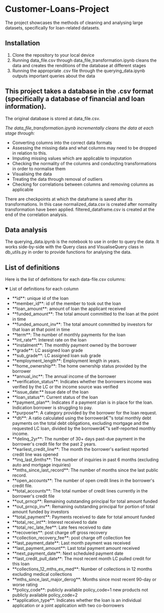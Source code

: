 # Customer-Loans-Project

The project showcases the methods of cleaning and analysing large datasets, specifically for loan-related datasets. 

## Installation

1) Clone the repository to your local device
2) Running data_file.csv through data_file_transformation.ipynb cleans the data and creates the renditions of the database at different stages
3) Running the appropriate .csv file through the querying_data.ipynb outputs important queries about the data

## This project takes a database in the .csv format (specifically a database of financial and loan information).
 The original database is stored at data_file.csv.

_The data_file_transformation.ipynb incrementally cleans the data at each stage through:_
- Converting columns into the correct data formats
- Assessing the missing data and what columns may need to be dropped in relation to this.
- Imputing missing values which are applicable to imputation
- Checking the normality of the columns and conducting transformations in order to normalise them
- Visualising the data
- Treating the data through removal of outliers
- Checking for correlations between columns and removing columns as applicable

There are checkpoints at which the dataframe is saved after its transformations. 
In this case normalized_data.csv is created after normality transformation have been applied.
filtered_dataframe.csv is created at the end of the correlation analysis. 

## Data analysis

The querying_data.ipynb is the notebook to use in order to query the data. 
It works side-by-side with the Query class and VisualiseQuery class in db_utils.py in order to provide functions for analysing the data. 


## List of definitions

Here is the list of definitions for each data-file.csv columns:
<details open>
    <summary>List of definitions for each column </summary>
    <ul>
        <li> **id**: unique id of the loan </li>
        <li> **member_id**: id of the member to took out the loan</li>
        <li> **loan_amount**: amount of loan the applicant received</li>
        <li> **funded_amount**: The total amount committed to the loan at the point in time </li>
        <li> **funded_amount_inv**: The total amount committed by investors for that loan at that point in time</li> 
        <li> **term**: The number of monthly payments for the loan</li>
        <li>**int_rate**: Interest rate on the loan</li>
        <li> **instalment**: The monthly payment owned by the borrower</li>
        <li> **grade**: LC assigned loan grade</li>
        <li> **sub_grade**: LC assigned loan sub grade</li>
        <li> **employment_length**: Employment length in years.</li>
        <li> **home_ownership**: The home ownership status provided by the borrower</li>
        <li> **annual_inc**: The annual income of the borrower</li>
        <li> **verification_status**: Indicates whether the borrowers income was verified by the LC or the income source was verified</li>
        <li> **issue_date:** Issue date of the loan</li>
        <li> **loan_status**: Current status of the loan</li>
        <li> **payment_plan**: Indicates if a payment plan is in place for the loan. Indication borrower is struggling to pay.</li>
        <li> **purpose**: A category provided by the borrower for the loan request.</li>
        <li> **dti**: A ratio calculated using the borrowerâ€™s total monthly debt payments on the total debt obligations, excluding mortgage and the requested LC loan, divided by the borrowerâ€™s self-reported monthly income.</li>
        <li> **delinq_2yr**: The number of 30+ days past-due payment in the borrower's credit file for the past 2 years.</li>
        <li> **earliest_credit_line**: The month the borrower's earliest reported credit line was opened</li>
        <li> **inq_last_6mths**: The number of inquiries in past 6 months (excluding auto and mortgage inquiries)</li>
        <li> **mths_since_last_record**: The number of months since the last public record.</li>
        <li> **open_accounts**: The number of open credit lines in the borrower's credit file.</li>
        <li> **total_accounts**: The total number of credit lines currently in the borrower's credit file</li>
        <li> **out_prncp**: Remaining outstanding principal for total amount funded</li>
        <li> **out_prncp_inv**: Remaining outstanding principal for portion of total amount funded by investors</li>
        <li> **total_payment**: Payments received to date for total amount funded</li>
        <li> **total_rec_int**: Interest received to date</li>
        <li> **total_rec_late_fee**: Late fees received to date</li>
        <li> **recoveries**: post charge off gross recovery</li>
        <li> **collection_recovery_fee**: post charge off collection fee</li>
        <li> **last_payment_date**: Last month payment was received</li>
        <li> **last_payment_amount**: Last total payment amount received</li>
        <li> **next_payment_date**: Next scheduled payment date</li>
        <li> **last_credit_pull_date**: The most recent month LC pulled credit for this loan</li>
        <li> **collections_12_mths_ex_med**: Number of collections in 12 months excluding medical collections</li>
        <li> **mths_since_last_major_derog**: Months since most recent 90-day or worse rating</li>
        <li> **policy_code**: publicly available policy_code=1 new products not publicly available policy_code=2</li>
        <li> **application_type**: Indicates whether the loan is an individual application or a joint application with two co-borrowers</li>
    </ul>
</details>
